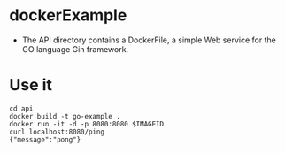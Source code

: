 # dockerExample
* The API directory contains a DockerFile, a simple Web service for the GO language Gin framework.
# Use it
```
cd api
docker build -t go-example .
docker run -it -d -p 8080:8080 $IMAGEID
curl localhost:8080/ping
{"message":"pong"}
```
